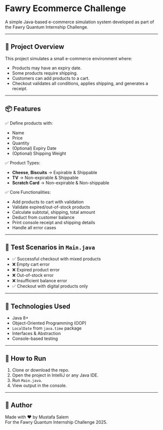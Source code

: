 # Fawry Ecommerce Challenge

A simple Java-based e-commerce simulation system developed as part of the Fawry Quantum Internship Challenge.

---

## 📌 Project Overview

This project simulates a small e-commerce environment where:
- Products may have an expiry date.
- Some products require shipping.
- Customers can add products to a cart.
- Checkout validates all conditions, applies shipping, and generates a receipt.

---

## 📦 Features

✅ Define products with:
- Name
- Price
- Quantity
- (Optional) Expiry Date
- (Optional) Shipping Weight

✅ Product Types:
- **Cheese**, **Biscuits** → Expirable & Shippable
- **TV** → Non-expirable & Shippable
- **Scratch Card** → Non-expirable & Non-shippable

✅ Core Functionalities:
- Add products to cart with validation
- Validate expired/out-of-stock products
- Calculate subtotal, shipping, total amount
- Deduct from customer balance
- Print console receipt and shipping details
- Handle all error cases

---

## 🧪 Test Scenarios in `Main.java`

- ✅ Successful checkout with mixed products
- ❌ Empty cart error
- ❌ Expired product error
- ❌ Out-of-stock error
- ❌ Insufficient balance error
- ✅ Checkout with digital products only

---


## 🧠 Technologies Used

- Java 8+
- Object-Oriented Programming (OOP)
- `LocalDate` from `java.time` package
- Interfaces & Abstraction
- Console-based testing

---

## 🚀 How to Run

1. Clone or download the repo.
2. Open the project in IntelliJ or any Java IDE.
3. Run `Main.java`.
4. View output in the console.

---

## 👤 Author

Made with ❤️ by Mustafa Salem  
For the Fawry Quantum Internship Challenge 2025.
